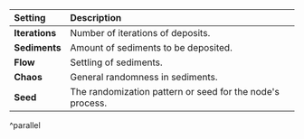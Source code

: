 | Setting        | Description                                               |
| :------------- | :-------------------------------------------------------- |
| **Iterations** | Number of iterations of deposits.                         |
| **Sediments**  | Amount of sediments to be deposited.                      |
| **Flow**       | Settling of sediments.                                    |
| **Chaos**      | General randomness in sediments.                          |
| **Seed**       | The randomization pattern or seed for the node's process. |
^parallel